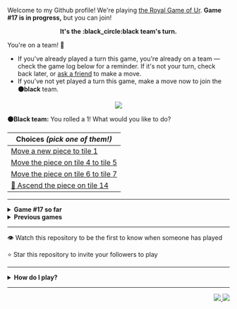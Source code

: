 Welcome to my Github profile!
We're playing
[the Royal Game of Ur](https://en.wikipedia.org/wiki/Royal_Game_of_Ur).
**Game #17 is in progress,** but you can join!

<p align="center">
  <b>It's the
  :black_circle:black
  team's turn.</b>
</p>

You're on a team! :wave:

* If you've already played a turn this game, you're already on a team
  &mdash; check the game log below for a reminder. If it's not your turn,
  check back later, or [ask a
  friend](https://twitter.com/share?text=I'm+playing+The+Royal+Game+of+Ur+on+a+GitHub+profile.+Take+your+turn+at+https://github.com/rossjrw/rossjrw+%23RoyalGameOfUr+%23github) to make a move.
* If you've not yet played a turn this game, make a move now to join the
  **:black_circle:black** team.

<p align="center"><img src="https://raw.githubusercontent.com/rossjrw/rossjrw/play/games/current/board.2650.svg"></p>

  **:black_circle:Black team:**
  You rolled a 1!
What would you like to do?

| Choices *(pick one of them!)* |
| --- |
  | [    Move a new piece to tile 1](https://github.com/rossjrw/rossjrw/issues/new?title=ur-move-1%400-0&amp;body=Press+Submit%21+You+don%27t+need+to+edit+this+text+or+do+anything+else.%0D%0A%0D%0ABe+aware+that+your+move+can+take+a+minute+or+two+to+process.) |
  | [    Move the piece on tile 4 to tile 5](https://github.com/rossjrw/rossjrw/issues/new?title=ur-move-1%404-0&amp;body=Press+Submit%21+You+don%27t+need+to+edit+this+text+or+do+anything+else.%0D%0A%0D%0ABe+aware+that+your+move+can+take+a+minute+or+two+to+process.) |
  | [    Move the piece on tile 6 to tile 7](https://github.com/rossjrw/rossjrw/issues/new?title=ur-move-1%406-0&amp;body=Press+Submit%21+You+don%27t+need+to+edit+this+text+or+do+anything+else.%0D%0A%0D%0ABe+aware+that+your+move+can+take+a+minute+or+two+to+process.) |
  | [  :rocket:  Ascend the piece on tile 14 ](https://github.com/rossjrw/rossjrw/issues/new?title=ur-move-1%4014-0&amp;body=Press+Submit%21+You+don%27t+need+to+edit+this+text+or+do+anything+else.%0D%0A%0D%0ABe+aware+that+your+move+can+take+a+minute+or+two+to+process.) |

-----

<details>
<summary><b>Game #17 so far</b></summary>

## Who's on each team?

<table>
    <thead>
      <tr><th colspan=2>Players in this game</th></tr>
    </thead>
    <tbody>
      <tr>
        <td align="right"><b>Black team</b> :black_circle:</td>
        <td>:white_circle: <b> White team</b></td>
      </tr>
      <tr align="center">
        <td><b><a href="https://github.com/CostasAK">@CostasAK</a></b> (15)<br><b><a href="https://github.com/krostport">@krostport</a></b> (1)<br><b><a href="https://github.com/IogaMaster">@IogaMaster</a></b> (1)<br><b><a href="https://github.com/guru2050">@guru2050</a></b> (1)<br><b><a href="https://github.com/GianncarloG">@GianncarloG</a></b> (1)<br><b><a href="https://github.com/landergerotto">@landergerotto</a></b> (1)<br><b><a href="https://github.com/marsianjohncarter">@marsianjohncarter</a></b> (1)</td>
        <td><b><a href="https://github.com/Murdeala">@Murdeala</a></b> (4)<br><b><a href="https://github.com/blacksmithop">@blacksmithop</a></b> (2)<br><b><a href="https://github.com/Shadow1363">@Shadow1363</a></b> (2)<br><b><a href="https://github.com/ellertsmari">@ellertsmari</a></b> (2)<br><b><a href="https://github.com/rossjrw">@rossjrw</a></b> (1)<br><b><a href="https://github.com/scout0773">@scout0773</a></b> (1)<br><b><a href="https://github.com/mayannaoliveira">@mayannaoliveira</a></b> (1)<br><b><a href="https://github.com/CalebGriffin">@CalebGriffin</a></b> (1)<br><b><a href="https://github.com/AbhishekNavgan95">@AbhishekNavgan95</a></b> (1)<br><b><a href="https://github.com/Luiz-Souza0">@Luiz-Souza0</a></b> (1)<br><b><a href="https://github.com/akramghaleb">@akramghaleb</a></b> (1)</td>
      </tr>
    </tbody>
  </table>

## What's happened so far?

| Time | Turn | Event | Issue | Board |
| :---: | :---: | :--- | :---: | :---: |
  | 27th Oct 2023 10:56 | **0** | :white_circle: **[@blacksmithop](https://github.com/blacksmithop)** started a new game | [#2613](https://github.com/rossjrw/rossjrw/issues/2613) | [link](https://raw.githubusercontent.com/rossjrw/rossjrw/7472b3271f95785473ad1e986f4ac07c7b566df6/games/current/board.2613.svg) |
  | 27th Oct 2023 10:56 | **1** | :white_circle: **[@blacksmithop](https://github.com/blacksmithop)** moved a white piece onto the board to position 3    | [#2614](https://github.com/rossjrw/rossjrw/issues/2614) | [link](https://raw.githubusercontent.com/rossjrw/rossjrw/8bb0cbe4c173ebb91b0667abbf9cfb8fde10d334/games/current/board.2614.svg) |
  | 28th Oct 2023 21:57 | **2** | :black_circle: **[@krostport](https://github.com/krostport)** moved a black piece onto the board to position 3    | [#2615](https://github.com/rossjrw/rossjrw/issues/2615) | [link](https://raw.githubusercontent.com/rossjrw/rossjrw/e042fa09db1749feb510bbd6339c82c6b30fc814/games/current/board.2615.svg) |
  | 29th Oct 2023 23:41 | **3** | :white_circle: **[@Murdeala](https://github.com/Murdeala)** moved a white piece from position 3 to position 6    | [#2616](https://github.com/rossjrw/rossjrw/issues/2616) | [link](https://raw.githubusercontent.com/rossjrw/rossjrw/efa987bc0b1ac1aa1e9f6a84445f0aad0f1d2a08/games/current/board.2616.svg) |
  | 31st Oct 2023 13:32 | **4** | :black_circle: **[@CostasAK](https://github.com/CostasAK)** moved a black piece from position 3 to position 4  — claimed a rosette :rosette:  | [#2617](https://github.com/rossjrw/rossjrw/issues/2617) | [link](https://raw.githubusercontent.com/rossjrw/rossjrw/ce348b6af373c46366f3a33098be2aa81c81b571/games/current/board.2617.svg) |
  | 31st Oct 2023 13:33 | **5** | :black_circle: **[@CostasAK](https://github.com/CostasAK)** moved a black piece from position 4 to position 6 — captured a white piece :crossed_swords:   | [#2618](https://github.com/rossjrw/rossjrw/issues/2618) | [link](https://raw.githubusercontent.com/rossjrw/rossjrw/e938947e618891163404adb01f19f9ef8afef11a/games/current/board.2618.svg) |
  | 31st Oct 2023 13:37 | **6** | :white_circle: **[@rossjrw](https://github.com/rossjrw)** moved a white piece onto the board to position 1    | [#2619](https://github.com/rossjrw/rossjrw/issues/2619) | [link](https://raw.githubusercontent.com/rossjrw/rossjrw/67f110570fb6860b75b0278ff37022fd31c9e027/games/current/board.2619.svg) |
  | 1st Nov 2023 16:42 | **7** | :black_circle: **[@CostasAK](https://github.com/CostasAK)** moved a black piece from position 6 to position 7    | [#2620](https://github.com/rossjrw/rossjrw/issues/2620) | [link](https://raw.githubusercontent.com/rossjrw/rossjrw/c5d1946b2d9671b53847049cec24ff8337d2a19e/games/current/board.2620.svg) |
  | 3rd Nov 2023 22:08 | **8** | :white_circle: **[@scout0773](https://github.com/scout0773)** moved a white piece onto the board to position 2    | [#2621](https://github.com/rossjrw/rossjrw/issues/2621) | [link](https://raw.githubusercontent.com/rossjrw/rossjrw/59c27370b92285f7b207c047589467adec7c67cf/games/current/board.2621.svg) |
  | 4th Nov 2023 04:14 | **9** | :black_circle: **[@IogaMaster](https://github.com/IogaMaster)** moved a black piece from position 7 to position 8  — claimed a rosette :rosette:  | [#2622](https://github.com/rossjrw/rossjrw/issues/2622) | [link](https://raw.githubusercontent.com/rossjrw/rossjrw/9469e8f0d8b109db9201f171afb8588c78aee496/games/current/board.2622.svg) |
  | 4th Nov 2023 13:59 | **10** | :black_circle: **[@CostasAK](https://github.com/CostasAK)** moved a black piece onto the board to position 2    | [#2623](https://github.com/rossjrw/rossjrw/issues/2623) | [link](https://raw.githubusercontent.com/rossjrw/rossjrw/bdc7e012d47db8d11e8b6725420ed25539f82745/games/current/board.2623.svg) |
  | 7th Nov 2023 23:00 | **11** | :white_circle: **[@Murdeala](https://github.com/Murdeala)** moved a white piece from position 2 to position 3    | [#2624](https://github.com/rossjrw/rossjrw/issues/2624) | [link](https://raw.githubusercontent.com/rossjrw/rossjrw/638e366fe550f381654f1d65fdcc26caadfe20c0/games/current/board.2624.svg) |
  | 8th Nov 2023 19:03 | **12** | :black_circle: **[@guru2050](https://github.com/guru2050)** moved a black piece from position 2 to position 4  — claimed a rosette :rosette:  | [#2625](https://github.com/rossjrw/rossjrw/issues/2625) | [link](https://raw.githubusercontent.com/rossjrw/rossjrw/1db810b8d03fe3427777a23677a1dfbc9601c064/games/current/board.2625.svg) |
  | 9th Nov 2023 11:31 | **13** | :black_circle: **[@CostasAK](https://github.com/CostasAK)** moved a black piece onto the board to position 2    | [#2626](https://github.com/rossjrw/rossjrw/issues/2626) | [link](https://raw.githubusercontent.com/rossjrw/rossjrw/3dbc402f51b87d01f4fed9b66d3bc9fbd3c836ed/games/current/board.2626.svg) |
  | 9th Nov 2023 16:42 | **14** | :white_circle: **[@Shadow1363](https://github.com/Shadow1363)** moved a white piece onto the board to position 2    | [#2627](https://github.com/rossjrw/rossjrw/issues/2627) | [link](https://raw.githubusercontent.com/rossjrw/rossjrw/8815f4d29d210c7f2735f15562d50b762fad1f87/games/current/board.2627.svg) |
  | 10th Nov 2023 13:29 | **15** | :black_circle: **[@CostasAK](https://github.com/CostasAK)** moved a black piece from position 8 to position 10    | [#2628](https://github.com/rossjrw/rossjrw/issues/2628) | [link](https://raw.githubusercontent.com/rossjrw/rossjrw/67aa32957a25744680e40c005b60f0ce5782e67d/games/current/board.2628.svg) |
  | 10th Nov 2023 13:37 | **16** | :white_circle: **[@Shadow1363](https://github.com/Shadow1363)** moved a white piece from position 1 to position 4  — claimed a rosette :rosette:  | [#2629](https://github.com/rossjrw/rossjrw/issues/2629) | [link](https://raw.githubusercontent.com/rossjrw/rossjrw/a0043dfed42bbe2818e12893a6b1f4206b84cf86/games/current/board.2629.svg) |
  | 11th Nov 2023 12:03 | **17** | :white_circle: **[@Murdeala](https://github.com/Murdeala)** moved a white piece from position 3 to position 5    | [#2630](https://github.com/rossjrw/rossjrw/issues/2630) | [link](https://raw.githubusercontent.com/rossjrw/rossjrw/d68b7e64bd4bf87f6eb849c7f9655bcd1cbd7a7e/games/current/board.2630.svg) |
  | 12th Nov 2023 12:43 | **18** | :black_circle: **[@CostasAK](https://github.com/CostasAK)** moved a black piece from position 10 to position 12    | [#2631](https://github.com/rossjrw/rossjrw/issues/2631) | [link](https://raw.githubusercontent.com/rossjrw/rossjrw/ecfd577be5a6677aa7f209799b888abd4bac5df1/games/current/board.2631.svg) |
  | 13th Nov 2023 02:34 | **19** | :white_circle: **[@mayannaoliveira](https://github.com/mayannaoliveira)** moved a white piece from position 4 to position 7    | [#2632](https://github.com/rossjrw/rossjrw/issues/2632) | [link](https://raw.githubusercontent.com/rossjrw/rossjrw/8ffb44071dc3756d1fb476825f06b80e7c68ebcc/games/current/board.2632.svg) |
  | 13th Nov 2023 07:01 | **20** | :black_circle: **[@CostasAK](https://github.com/CostasAK)** moved a black piece from position 12 to position 14  — claimed a rosette :rosette:  | [#2633](https://github.com/rossjrw/rossjrw/issues/2633) | [link](https://raw.githubusercontent.com/rossjrw/rossjrw/dabe904fa76f5ac45633ab0ec1904c73aa4ab8fa/games/current/board.2633.svg) |
  | 13th Nov 2023 07:02 | **21** | :black_circle: **[@CostasAK](https://github.com/CostasAK)** moved a black piece from position 4 to position 7 — captured a white piece :crossed_swords:   | [#2634](https://github.com/rossjrw/rossjrw/issues/2634) | [link](https://raw.githubusercontent.com/rossjrw/rossjrw/1308f987035d18b208e0b0dc81053fac80f16765/games/current/board.2634.svg) |
  | 14th Nov 2023 10:28 | **22** | :white_circle: **[@CalebGriffin](https://github.com/CalebGriffin)** moved a white piece onto the board to position 3    | [#2635](https://github.com/rossjrw/rossjrw/issues/2635) | [link](https://raw.githubusercontent.com/rossjrw/rossjrw/72c6b956623b1d08f8e39e43952c2fd9344a7f8f/games/current/board.2635.svg) |
  | 14th Nov 2023 18:57 | **23** | :black_circle: **[@CostasAK](https://github.com/CostasAK)** moved a black piece from position 2 to position 4  — claimed a rosette :rosette:  | [#2636](https://github.com/rossjrw/rossjrw/issues/2636) | [link](https://raw.githubusercontent.com/rossjrw/rossjrw/507d03052cbe08ff96850815b501398b9132d502/games/current/board.2636.svg) |
  | 14th Nov 2023 18:58 | **24** | :black_circle: **[@CostasAK](https://github.com/CostasAK)** moved a black piece from position 7 to position 8  — claimed a rosette :rosette:  | [#2637](https://github.com/rossjrw/rossjrw/issues/2637) | [link](https://raw.githubusercontent.com/rossjrw/rossjrw/d003d99064493e4b4ba9994a6afb8845877aed81/games/current/board.2637.svg) |
  | 14th Nov 2023 18:58 | **25** | :black_circle: **[@CostasAK](https://github.com/CostasAK)** ascended a black piece from position 14 :rocket:    | [#2638](https://github.com/rossjrw/rossjrw/issues/2638) | [link](https://raw.githubusercontent.com/rossjrw/rossjrw/b37330c1a3152b590064324e66b2274295c1b420/games/current/board.2638.svg) |
  | 15th Nov 2023 23:24 | **26** | :white_circle: **[@Murdeala](https://github.com/Murdeala)** moved a white piece from position 3 to position 6    | [#2639](https://github.com/rossjrw/rossjrw/issues/2639) | [link](https://raw.githubusercontent.com/rossjrw/rossjrw/2158f4035c2a8be86df922fbe72c27f502c298c6/games/current/board.2639.svg) |
  | 16th Nov 2023 00:44 | **27** | :black_circle: **[@GianncarloG](https://github.com/GianncarloG)** moved a black piece from position 4 to position 5 — captured a white piece :crossed_swords:   | [#2640](https://github.com/rossjrw/rossjrw/issues/2640) | [link](https://raw.githubusercontent.com/rossjrw/rossjrw/4857881b501fdc46d39b75ea458283ed2e0e2522/games/current/board.2640.svg) |
  | 16th Nov 2023 09:39 | **28** | :white_circle: **[@ellertsmari](https://github.com/ellertsmari)** moved a white piece from position 2 to position 4  — claimed a rosette :rosette:  | [#2641](https://github.com/rossjrw/rossjrw/issues/2641) | [link](https://raw.githubusercontent.com/rossjrw/rossjrw/a8be207a5307a4be265f431b85017de99940b440/games/current/board.2641.svg) |
  | 16th Nov 2023 09:41 | **29** | :white_circle: **[@ellertsmari](https://github.com/ellertsmari)** moved a white piece from position 6 to position 9    | [#2642](https://github.com/rossjrw/rossjrw/issues/2642) | [link](https://raw.githubusercontent.com/rossjrw/rossjrw/37ee0362a4d75c5303f154a0322c6205213cdfed/games/current/board.2642.svg) |
  | 16th Nov 2023 16:32 | **30** | :black_circle: **[@landergerotto](https://github.com/landergerotto)** moved a black piece onto the board to position 2    | [#2643](https://github.com/rossjrw/rossjrw/issues/2643) | [link](https://raw.githubusercontent.com/rossjrw/rossjrw/c95e3e4188e83b17e48ce682d56c675001891882/games/current/board.2643.svg) |
  | 17th Nov 2023 16:25 | **31** | :white_circle: **[@AbhishekNavgan95](https://github.com/AbhishekNavgan95)** moved a white piece from position 4 to position 6    | [#2644](https://github.com/rossjrw/rossjrw/issues/2644) |  |
  | 18th Nov 2023 16:13 | **32** | :black_circle: **[@CostasAK](https://github.com/CostasAK)** moved a black piece from position 2 to position 4  — claimed a rosette :rosette:  | [#2645](https://github.com/rossjrw/rossjrw/issues/2645) | [link](https://raw.githubusercontent.com/rossjrw/rossjrw/5a25c38f874d523764b4bab1e014c4cfb39e8bbe/games/current/board.2645.svg) |
  | 18th Nov 2023 16:13 | **33** | :black_circle:  The black team rolled a 0 and their turn was automatically passed | [#2645](https://github.com/rossjrw/rossjrw/issues/2645) | [link](https://raw.githubusercontent.com/rossjrw/rossjrw/ccb18d9fcffb32282240491a30236d90f6eaaaf0/games/current/board.2645.svg) |
  | 19th Nov 2023 04:36 | **34** | :white_circle: **[@Luiz-Souza0](https://github.com/Luiz-Souza0)** moved a white piece from position 9 to position 11    | [#2646](https://github.com/rossjrw/rossjrw/issues/2646) | [link](https://raw.githubusercontent.com/rossjrw/rossjrw/0e88fec5f52f0c93966186b31c22d29666fc9aa1/games/current/board.2646.svg) |
  | 19th Nov 2023 12:39 | **35** | :black_circle: **[@CostasAK](https://github.com/CostasAK)** moved a black piece from position 8 to position 11 — captured a white piece :crossed_swords:   | [#2647](https://github.com/rossjrw/rossjrw/issues/2647) | [link](https://raw.githubusercontent.com/rossjrw/rossjrw/781bf9b0de99bea0205bc8e77f469d5e5585e66b/games/current/board.2647.svg) |
  | 20th Nov 2023 07:05 | **36** | :white_circle: **[@akramghaleb](https://github.com/akramghaleb)** moved a white piece onto the board to position 3    | [#2648](https://github.com/rossjrw/rossjrw/issues/2648) |  |
  | 20th Nov 2023 18:23 | **37** | :black_circle: **[@marsianjohncarter](https://github.com/marsianjohncarter)** moved a black piece from position 5 to position 6 — captured a white piece :crossed_swords:   | [#2649](https://github.com/rossjrw/rossjrw/issues/2649) | [link](https://raw.githubusercontent.com/rossjrw/rossjrw/4e514e5fa2002d94f59ece440512b6fd9171c84f/games/current/board.2649.svg) |
  | 20th Nov 2023 18:23 | **38** | :white_circle:  The white team rolled a 0 and their turn was automatically passed | [#2649](https://github.com/rossjrw/rossjrw/issues/2649) | [link](https://raw.githubusercontent.com/rossjrw/rossjrw/7e87bcdff16ce80dd9c0a43fe070302b237a0434/games/current/board.2649.svg) |
  | 21st Nov 2023 10:25 | **39** | :black_circle: **[@CostasAK](https://github.com/CostasAK)** moved a black piece from position 11 to position 14  — claimed a rosette :rosette:  | [#2650](https://github.com/rossjrw/rossjrw/issues/2650) |  |

</details>

<details>
<summary><b>Previous games</b></summary>

## Previous games

1. A game was started on 30th Jul 2020 by **[@rossjrw](https://github.com/rossjrw)** and ended on 4th Dec 2020. 
   * The :white_circle:white team won. 
   * 64 players played 166 moves across 4 months and 5 days. 
   * The :black_circle:black team captured 9 white pieces and claimed 12 rosettes. 
   * The :white_circle:white team captured 10 black pieces and claimed 18 rosettes. 
   * The MVP of the winning team was **[@1ethanhansen](https://github.com/1ethanhansen)**, who played 48 moves. 
   * The winning move was made by **[@qbtl](https://github.com/qbtl)** ([#269](https://github.com/rossjrw/rossjrw/issues/269)).
1. A game was started on 4th Dec 2020 by **[@1ethanhansen](https://github.com/1ethanhansen)** and ended on 11th Jan 2021. 
   * The :black_circle:black team won. 
   * 27 players played 145 moves across 1 month and 1 week. 
   * The :black_circle:black team captured 7 white pieces and claimed 16 rosettes. 
   * The :white_circle:white team captured 6 black pieces and claimed 14 rosettes. 
   * The MVP of the winning team was **[@shpatrickguo](https://github.com/shpatrickguo)**, who played 26 moves. 
   * The winning move was made by **[@shpatrickguo](https://github.com/shpatrickguo)** ([#424](https://github.com/rossjrw/rossjrw/issues/424)).
1. A game was started on 11th Jan 2021 by **[@BaptisteMartinet](https://github.com/BaptisteMartinet)** and ended on 11th Feb 2021. 
   * The :white_circle:white team won. 
   * 17 players played 118 moves across 1 month and 12 hours. 
   * The :black_circle:black team captured 2 white pieces and claimed 11 rosettes. 
   * The :white_circle:white team captured 8 black pieces and claimed 14 rosettes. 
   * The MVP of the winning team was **[@1ethanhansen](https://github.com/1ethanhansen)**, who played 45 moves. 
   * The winning move was made by **[@1ethanhansen](https://github.com/1ethanhansen)** ([#535](https://github.com/rossjrw/rossjrw/issues/535)).
1. A game was started on 11th Feb 2021 by **[@1ethanhansen](https://github.com/1ethanhansen)** and ended on 5th Mar 2021. 
   * The :white_circle:white team won. 
   * 17 players played 175 moves across 3 weeks and 22 hours. 
   * The :black_circle:black team captured 12 white pieces and claimed 17 rosettes. 
   * The :white_circle:white team captured 13 black pieces and claimed 18 rosettes. 
   * The MVP of the winning team was **[@1ethanhansen](https://github.com/1ethanhansen)**, who played 48 moves. 
   * The winning move was made by **[@1ethanhansen](https://github.com/1ethanhansen)** ([#702](https://github.com/rossjrw/rossjrw/issues/702)).
1. A game was started on 6th Mar 2021 by **[@shpatrickguo](https://github.com/shpatrickguo)** and ended on 10th May 2021. 
   * The :black_circle:black team won. 
   * 42 players played 162 moves across 2 months and 4 days. 
   * The :black_circle:black team captured 12 white pieces and claimed 17 rosettes. 
   * The :white_circle:white team captured 9 black pieces and claimed 19 rosettes. 
   * The MVP of the winning team was **[@shpatrickguo](https://github.com/shpatrickguo)**, who played 22 moves. 
   * The winning move was made by **[@crxssed7](https://github.com/crxssed7)** ([#864](https://github.com/rossjrw/rossjrw/issues/864)).
1. A game was started on 10th May 2021 by **[@HAUDRAUFHAUN](https://github.com/HAUDRAUFHAUN)** and ended on 17th Jul 2021. 
   * The :white_circle:white team won. 
   * 34 players played 167 moves across 2 months and 6 days. 
   * The :black_circle:black team captured 7 white pieces and claimed 14 rosettes. 
   * The :white_circle:white team captured 10 black pieces and claimed 18 rosettes. 
   * The MVP of the winning team was **[@1ethanhansen](https://github.com/1ethanhansen)**, who played 31 moves. 
   * The winning move was made by **[@1ethanhansen](https://github.com/1ethanhansen)** ([#1024](https://github.com/rossjrw/rossjrw/issues/1024)).
1. A game was started on 17th Jul 2021 by **[@1ethanhansen](https://github.com/1ethanhansen)** and ended on 19th Oct 2021. 
   * The :black_circle:black team won. 
   * 48 players played 153 moves across 3 months and 3 days. 
   * The :black_circle:black team captured 6 white pieces and claimed 17 rosettes. 
   * The :white_circle:white team captured 6 black pieces and claimed 15 rosettes. 
   * The MVP of the winning team was **[@PkmnQ](https://github.com/PkmnQ)**, who played 13 moves. 
   * The winning move was made by **[@OmKakatkar](https://github.com/OmKakatkar)** ([#1175](https://github.com/rossjrw/rossjrw/issues/1175)).
1. A game was started on 19th Oct 2021 by **[@OmKakatkar](https://github.com/OmKakatkar)** and ended on 29th Oct 2021. 
   * The :white_circle:white team won. 
   * 13 players played 135 moves across 1 week and 3 days. 
   * The :black_circle:black team captured 5 white pieces and claimed 13 rosettes. 
   * The :white_circle:white team captured 6 black pieces and claimed 15 rosettes. 
   * The MVP of the winning team was **[@Timemaster111](https://github.com/Timemaster111)**, who played 46 moves. 
   * The winning move was made by **[@Timemaster111](https://github.com/Timemaster111)** ([#1342](https://github.com/rossjrw/rossjrw/issues/1342)).
1. A game was started on 29th Oct 2021 by **[@jbmagination](https://github.com/jbmagination)** and ended on 15th May 2022. 
   * The :white_circle:white team won. 
   * 80 players played 187 moves across 6 months and 2 weeks. 
   * The :black_circle:black team captured 11 white pieces and claimed 17 rosettes. 
   * The :white_circle:white team captured 13 black pieces and claimed 19 rosettes. 
   * The MVP of the winning team was **[@nirakon](https://github.com/nirakon)**, who played 18 moves. 
   * The winning move was made by **[@Madflows](https://github.com/Madflows)** ([#1534](https://github.com/rossjrw/rossjrw/issues/1534)).
1. A game was started on 15th May 2022 by **[@VikashPR](https://github.com/VikashPR)** and ended on 29th Dec 2022. 
   * The :white_circle:white team won. 
   * 109 players played 177 moves across 7 months and 2 weeks. 
   * The :black_circle:black team captured 9 white pieces and claimed 23 rosettes. 
   * The :white_circle:white team captured 11 black pieces and claimed 19 rosettes. 
   * The MVP of the winning team was **[@LAPCoder](https://github.com/LAPCoder)**, who played 11 moves. 
   * The winning move was made by **[@LAPCoder](https://github.com/LAPCoder)** ([#1726](https://github.com/rossjrw/rossjrw/issues/1726)).
1. A game was started on 29th Dec 2022 by **[@CostasAK](https://github.com/CostasAK)** and ended on 30th Dec 2022. 
   * The :black_circle:black team won. 
   * 4 players played 121 moves across 19 hours and 41 minutes. 
   * The :black_circle:black team captured 6 white pieces and claimed 14 rosettes. 
   * The :white_circle:white team captured 4 black pieces and claimed 15 rosettes. 
   * The MVP of the winning team was **[@CostasAK](https://github.com/CostasAK)**, who played 59 moves. 
   * The winning move was made by **[@CostasAK](https://github.com/CostasAK)** ([#1844](https://github.com/rossjrw/rossjrw/issues/1844)).
1. A game was started on 30th Dec 2022 by **[@TejaTadepalli](https://github.com/TejaTadepalli)** and ended on 27th Jan 2023. 
   * The :white_circle:white team won. 
   * 17 players played 158 moves across 4 weeks and 1 hour. 
   * The :black_circle:black team captured 9 white pieces and claimed 18 rosettes. 
   * The :white_circle:white team captured 12 black pieces and claimed 18 rosettes. 
   * The MVP of the winning team was **[@TejaTadepalli](https://github.com/TejaTadepalli)**, who played 59 moves. 
   * The winning move was made by **[@TejaTadepalli](https://github.com/TejaTadepalli)** ([#1994](https://github.com/rossjrw/rossjrw/issues/1994)).
1. A game was started on 27th Jan 2023 by **[@TejaTadepalli](https://github.com/TejaTadepalli)** and ended on 14th Mar 2023. 
   * The :white_circle:white team won. 
   * 20 players played 153 moves across 1 month and 2 weeks. 
   * The :black_circle:black team captured 6 white pieces and claimed 17 rosettes. 
   * The :white_circle:white team captured 6 black pieces and claimed 16 rosettes. 
   * The MVP of the winning team was **[@TejaTadepalli](https://github.com/TejaTadepalli)**, who played 65 moves. 
   * The winning move was made by **[@TejaTadepalli](https://github.com/TejaTadepalli)** ([#2145](https://github.com/rossjrw/rossjrw/issues/2145)).
1. A game was started on 14th Mar 2023 by **[@Murdeala](https://github.com/Murdeala)** and ended on 13th Apr 2023. 
   * The :white_circle:white team won. 
   * 19 players played 141 moves across 4 weeks and 1 day. 
   * The :black_circle:black team captured 4 white pieces and claimed 18 rosettes. 
   * The :white_circle:white team captured 12 black pieces and claimed 16 rosettes. 
   * The MVP of the winning team was **[@CostasAK](https://github.com/CostasAK)**, who played 71 moves. 
   * The winning move was made by **[@CostasAK](https://github.com/CostasAK)** ([#2275](https://github.com/rossjrw/rossjrw/issues/2275)).
1. A game was started on 13th Apr 2023 by **[@thisiscoding1234](https://github.com/thisiscoding1234)** and ended on 7th Jul 2023. 
   * The :black_circle:black team won. 
   * 48 players played 122 moves across 2 months and 3 weeks. 
   * The :black_circle:black team captured 11 white pieces and claimed 15 rosettes. 
   * The :white_circle:white team captured 4 black pieces and claimed 9 rosettes. 
   * The MVP of the winning team was **[@Murdeala](https://github.com/Murdeala)**, who played 37 moves. 
   * The winning move was made by **[@WKL10086](https://github.com/WKL10086)** ([#2460](https://github.com/rossjrw/rossjrw/issues/2460)).
1. A game was started on 7th Jul 2023 by **[@kztera](https://github.com/kztera)** and ended on 26th Oct 2023. 
   * The :white_circle:white team won. 
   * 38 players played 142 moves across 3 months and 2 weeks. 
   * The :black_circle:black team captured 5 white pieces and claimed 14 rosettes. 
   * The :white_circle:white team captured 12 black pieces and claimed 14 rosettes. 
   * The MVP of the winning team was **[@CostasAK](https://github.com/CostasAK)**, who played 53 moves. 
   * The winning move was made by **[@CostasAK](https://github.com/CostasAK)** ([#2612](https://github.com/rossjrw/rossjrw/issues/2612)).

</details>

-----

:eye: Watch this repository to be the first to know when someone has played

:star: Star this repository to invite your followers to play

-----

<details>
<summary><b>How do I play?</b></summary>

## Rules of the game

It's the **:white_circle:white** team versus the **:black_circle:black**
team.

The first team to **:rocket:ascend** all 7 of their pieces **:crown:wins**.
Your goal is to achieve that, and to block the other team from doing the
same.

_(Learn more about the rules of the Royal Game of Ur at
[RoyalUr.net/learn](https://royalur.net/learn/), or watch [Tom Scott play
against Irving Finkel](https://www.youtube.com/watch?v=WZskjLq040I) in
2017.)_

### Movement

Each turn starts by rolling 4 binary dice, which results in a number from 0
to 4. The current team gets to move one of their pieces by that many tiles.

All 14 pieces start on position 0 (the space just before tile 1).

### :rocket:Ascension

Moving a piece onto position 15 (the imaginary space after tile 14) causes
that piece to leave the board forever. This is **:rocket:ascension**, and
is the goal of the game &mdash; the first team to ascend all 7 of their
pieces wins.

### :crossed_swords:Capturing

You will move your pieces along the tiles from tile 1 to tile 14.

The tiles on your side of the board (tiles 1 through 4, 13, and 14) are
safe &mdash; only your pieces can be there. However, the tiles in the
middle (tiles 5 through 12) are unsafe &mdash; your opponent's pieces can
also be here. If one team's piece lands on the same tile as another team's
piece, the piece that was landed on is **:crossed_swords:captured**! It
goes all the way back to position 0.

### :rosette:Rosettes

If a piece lands on a **:rosette:rosette** (tiles 4, 8, and 14), that team
gets to immediately take another turn.

A piece that is on the rosette on tile 8 *cannot be
**:crossed_swords:captured***. A piece trying to capture it will simply
bounce off onto tile 9.

## How to play

Playing Ur on my GitHub profile is easy. The dice have already been rolled
for you &mdash; all you have to do is decide what to do with them. Anyone
with a GitHub account can play.

Anyone can join either team at any time, but once you're in a team, you're
locked into it until the game ends. You won't be able to play a move when
it's the other team's turn.

The list of links below the board image shows each possible move. Clicking
one of those will take you to a page where you can create an issue in this
repository, where all you have to do is click submit to play your move.

It will take a moment for Github Actions to acknowledge your move, but once
it does, you'll see it react with the 'eyes' emoji (:eyes:). A few seconds
later it will react with the 'rocket' emoji (:rocket:) to let you know that
your move was successful, then leave a comment explaining what happened,
and it'll also make a commit to record your move.

_(If you don't see any of that, then something went wrong. Ping me in your
issue by typing `cc @rossjrw`, and I'll take a look.)_

Note that if your team has no possible moves &mdash; for example by rolling a 0
&mdash; your turn will be automatically skipped. The event log will let you
know if this has happened.

## Behind the scenes

Check out the [`source` branch of this repository](https://github.com/rossjrw/rossjrw/tree/source) for the source
code and a little commentary on the inspiration behind this project.

### Contributing

I welcome bug reports, feature suggestions and pull requests! Just make
sure you ping me in your issue or PR by adding `cc @rossjrw`, as I don't receive notifications for new issues in this repository
(for hopefully obvious reasons).

</details>

-----

<p align="right">
  <a href="https://github.com/rossjrw/rossjrw/actions?query=workflow:build">
    <img src="https://github.com/rossjrw/rossjrw/workflows/build/badge.svg?branch=source"/>
  </a>
  <a href="https://github.com/rossjrw/rossjrw/actions?query=workflow:play">
    <img src="https://github.com/rossjrw/rossjrw/workflows/play/badge.svg?branch=play"/>
  </a>
</p>
